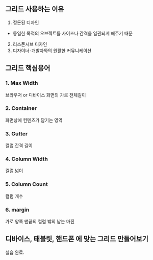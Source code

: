 ## 그리드 사용하는 이유

1. 정돈된 디자인

- 동일한 목적의 오브젝트들 사이즈나 간격을 일관되게 해주기 때문

2. 리스폰시브 디자인
3. 디자이너-개발자와의 원활한 커뮤니케이션

## 그리드 핵심용어

### 1. Max Width

브라우저 or 디바이스 화면의 가로 전체길이

### 2. Container

화면상에 컨텐츠가 담기는 영역

### 3. Gutter

컬럼 간격 길이

### 4. Column Width

컬럼 넓이

### 5. Column Count

컬럼 개수

### 6. margin

가로 양쪽 맨끝의 컬럼 밖의 남는 마진

## 디바이스, 태블릿, 핸드폰 에 맞는 그리드 만들어보기

실습 완료.
